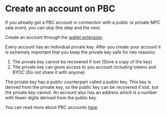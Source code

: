 # Create an account on PBC

If you already got a PBC account in connection with a public or private MPC sale event, you can skip this step and the next.   


Create an account through the [wallet extension](https://chrome.google.com/webstore/detail/partisia-wallet/gjkdbeaiifkpoencioahhcilildpjhgh).   

Every account has an individual private key. After you create your account it is extremely important that you keep the private key safe for two reasons:
 
1. The private key cannot be recovered if lost (Store a copy of the key)    
2. The private key can gives access to you account including tokens and BYOC (Do not share it with anyone)

The private key has a public counterpart called a public key. This key is derived from the private key, so the public key can be recovered if lost, but the private key cannot. An account also has an address which is a number with fewer digits derived from the public key.

You can read more about PBC accounts [here](../pbc-fundamentals/create-an-account.md).
